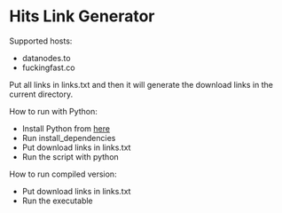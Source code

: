 # Hits Link Generator

Supported hosts:
- datanodes.to
- fuckingfast.co

Put all links in links.txt and then it will generate the download links in the current directory.

How to run with Python:
- Install Python from [here](https://www.python.org/downloads/)
- Run install_dependencies
- Put download links in links.txt
- Run the script with python

How to run compiled version:
- Put download links in links.txt
- Run the executable
